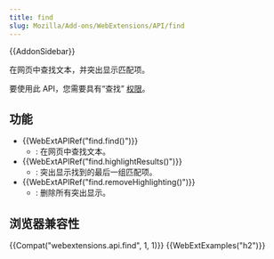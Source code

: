 ```yaml
---
title: find
slug: Mozilla/Add-ons/WebExtensions/API/find
---
```

{{AddonSidebar}}

在网页中查找文本，并突出显示匹配项。

要使用此 API，您需要具有“查找” [权限](/zh-CN/docs/Mozilla/Add-ons/WebExtensions/manifest.json/permissions)。

## 功能

- {{WebExtAPIRef("find.find()")}}
  - : 在网页中查找文本。
- {{WebExtAPIRef("find.highlightResults()")}}
  - : 突出显示找到的最后一组匹配项。
- {{WebExtAPIRef("find.removeHighlighting()")}}
  - : 删除所有突出显示。

## 浏览器兼容性

{{Compat("webextensions.api.find", 1, 1)}} {{WebExtExamples("h2")}}
